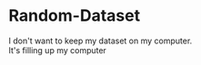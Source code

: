 # Random-Dataset
I don't want to keep my dataset on my computer. <br />
It's filling up my computer
